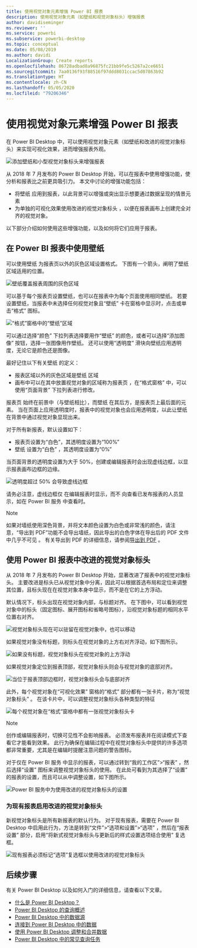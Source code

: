 ```yaml
---
title: 使用视觉对象元素增强 Power BI 报表
description: 使用视觉对象元素（如壁纸和视觉对象标头）增强报表
author: davidiseminger
ms.reviewer: ''
ms.service: powerbi
ms.subservice: powerbi-desktop
ms.topic: conceptual
ms.date: 05/08/2019
ms.author: davidi
LocalizationGroup: Create reports
ms.openlocfilehash: 86728adbad8a96875fc21bb9fe5c5267a2ce6651
ms.sourcegitcommit: 7aa0136f93f88516f97ddd8031ccac5d07863b92
ms.translationtype: HT
ms.contentlocale: zh-CN
ms.lasthandoff: 05/05/2020
ms.locfileid: "79206346"
---
```

# <a name="use-visual-elements-to-enhance-power-bi-reports"></a>使用视觉对象元素增强 Power BI 报表

在 Power BI Desktop  中，可以使用视觉对象元素（如壁纸和改进的视觉对象标头）来实现可视化效果，进而增强报表外观。

![添加壁纸和小型视觉对象标头来增强报表](media/desktop-visual-elements-for-reports/visual-elements-for-reports_01.png)

从 2018 年 7 月发布的 Power BI Desktop  开始，可以在报表中使用增强功能，使分析和报表比之前更具吸引力。 本文中讨论的增强功能包括： 

* 将壁纸  应用到报表，以此背景可以增强或突出显示想要通过数据呈现的情景元素
* 为单独的可视化效果使用改进的视觉对象标头  ，以便在报表画布上创建完全对齐的视觉对象。 

以下部分介绍如何使用这些增强功能，以及如何将它们应用于报表。

## <a name="using-wallpaper-in-power-bi-reports"></a>在 Power BI 报表中使用壁纸

可以使用壁纸  为报表页以外的灰色区域设置格式。 下图有一个箭头，阐明了壁纸区域适用的位置。 

![壁纸覆盖报表周围的灰色区域](media/desktop-visual-elements-for-reports/visual-elements-for-reports_02.png)

可以基于每个报表页设置壁纸，也可以在报表中为每个页面使用相同壁纸。 若要设置壁纸，当报表中未选择任何视觉对象且“壁纸”  卡在窗格中显示时，点击或单击“格式”  图标。

![“格式”窗格中的“壁纸”区域](media/desktop-visual-elements-for-reports/visual-elements-for-reports_03.png)

可以通过选择“颜色”  下拉列表选择要用作“壁纸”  的颜色，或者可以选择“添加图像”  按钮，选择一张图像用作壁纸。 还可以使用“透明度”  滑块向壁纸应用透明度，无论它是颜色还是图像。

最好记住以下有关壁纸  的定义：

* 报表区域以外的灰色区域是壁纸  区域
* 画布中可以在其中放置视觉对象的区域称为报表页  ，在“格式窗格”  中，可以使用“页面背景”  下拉列表进行修改。

报表页  始终在前景中（与壁纸相比），而壁纸  在其后方，是报表页上最后面的元素。 当在页面上应用透明度时，报表中的视觉对象也会应用透明度，以此让壁纸在背景中通过视觉对象显现出来。

对于所有新报表，默认设置如下：

* 报表页设置为“白色”，其透明度设置为“100%”   
* 壁纸  设置为“白色”  ，其透明度设置为“0%” 

当页面背景的透明度设置为大于 50%，创建或编辑报表时会出现虚线边框，以显示报表画布边框的边缘。 

![透明度超过 50% 会导致虚线边框](media/desktop-visual-elements-for-reports/visual-elements-for-reports_04.png)

请务必注意，虚线边框仅  在编辑报表时显示，而不  向查看已发布报表的人员显示，如在 Power BI 服务  中查看时。

> [!NOTE]
> 如果对墙纸使用深色背景，并将文本颜色设置为白色或非常浅的颜色，请注意，“导出到 PDF”功能不会导出墙纸，因此导出的白色字体在导出后的 PDF 文件中几乎不可见  。 有关导出到 PDF 的详细信息，请参阅[导出到 PDF](desktop-export-to-pdf.md)  。


## <a name="using-improved-visual-headers-in-power-bi-reports"></a>使用 Power BI 报表中改进的视觉对象标头

从 2018 年 7 月发布的 Power BI Desktop  开始，显著改进了报表中的视觉对象标头。 主要改进是标头已从视觉对象中分离，因此可以根据首选布局和定位来调整其位置，且标头现在在视觉对象本身中显示，而不是在它的上方浮动。 

默认情况下，标头出现在视觉对象内部，与标题对齐。 在下图中，可以看到视觉对象中的标头（固定图标、展开图标和省略号图标），沿视觉对象标题的相同水平位置右对齐。

![视觉对象标头现在可以驻留在视觉对象中，也可以移动](media/desktop-visual-elements-for-reports/visual-elements-for-reports_05.png)

如果视觉对象没有标题，则标头在视觉对象的上方右对齐浮动，如下图所示。 

![如果没有标题，视觉对象标头在视觉对象的上方浮动](media/desktop-visual-elements-for-reports/visual-elements-for-reports_07.png)

如果视觉对象定位到报表顶部，视觉对象标头则会与视觉对象的底部对齐。 

![当位于报表顶部边框时，视觉对象标头会与底部对齐](media/desktop-visual-elements-for-reports/visual-elements-for-reports_08.png)

此外，每个视觉对象在“可视化效果”  窗格的“格式”  部分都有一张卡片，称为“视觉对象标头”  。 在该卡片中，可以调整视觉对象标头各种类型的特征

![每个视觉对象在“格式”窗格中都有一张视觉对象标头卡](media/desktop-visual-elements-for-reports/visual-elements-for-reports_09.png)

> [!NOTE]
> 创作或编辑报表时，切换可见性不会影响报表。 必须发布报表并在阅读模式下查看它才能看到效果。 此行为确保在编辑过程中在视觉对象标头中提供的许多选项都非常重要，尤其是在编辑时提醒注意问题的警告图标。

对于仅在 Power BI 服务  中显示的报表，可以通过转到“我的工作区”>“报表”  ，然后选择“设置”  图标来调整视觉对象标头的使用。 在此处可看到为其选择了“设置”  的报表的设置，而且可以从中调整设置，如下图所示。

![Power BI 服务中为使用改进的视觉对象标头的设置](media/desktop-visual-elements-for-reports/visual-elements-for-reports_10.png)

### <a name="enabling-improved-visual-headers-for-existing-reports"></a>为现有报表启用改进的视觉对象标头

新视觉对象标头是所有新报表的默认行为。 对于现有报表，需要在 Power BI Desktop  中启用此行为，方法是转到“文件”>“选项和设置”>“选项”  ，然后在“报表设置”  部分，启用“将新式视觉对象标头与更新后的样式设置选项结合使用”  复选框。

![现有报表必须标记“选项”复选框以使用改进的视觉对象标头](media/desktop-visual-elements-for-reports/visual-elements-for-reports_06.png)


## <a name="next-steps"></a>后续步骤
有关 Power BI Desktop  以及如何入门的详细信息，请查看以下文章。

* [什么是 Power BI Desktop？](desktop-what-is-desktop.md)
* [Power BI Desktop 的查询概述](desktop-query-overview.md)
* [Power BI Desktop 中的数据源](desktop-data-sources.md)
* [连接到 Power BI Desktop 中的数据](desktop-connect-to-data.md)
* [使用 Power BI Desktop 调整和合并数据](desktop-shape-and-combine-data.md)
* [Power BI Desktop 中的常见查询任务](desktop-common-query-tasks.md)   

